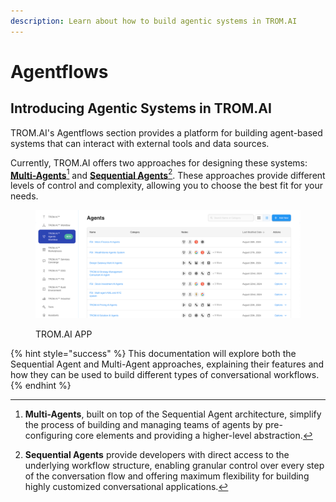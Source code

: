 ```yaml
---
description: Learn about how to build agentic systems in TROM.AI
---
```


# Agentflows

## Introducing Agentic Systems in TROM.AI

TROM.AI's Agentflows section provides a platform for building agent-based systems that can interact with external tools and data sources.

Currently, TROM.AI offers two approaches for designing these systems: [**Multi-Agents**](#user-content-fn-1)[^1] and [**Sequential Agents**](#user-content-fn-2)[^2]. These approaches provide different levels of control and complexity, allowing you to choose the best fit for your needs.

<figure><img src="../../.gitbook/assets/agentflow.png" alt=""><figcaption><p>TROM.AI APP</p></figcaption></figure>

{% hint style="success" %}
This documentation will explore both the Sequential Agent and Multi-Agent approaches, explaining their features and how they can be used to build different types of conversational workflows.
{% endhint %}

[^1]: **Multi-Agents**, built on top of the Sequential Agent architecture, simplify the process of building and managing teams of agents by pre-configuring core elements and providing a higher-level abstraction.

[^2]: **Sequential Agents** provide developers with direct access to the underlying workflow structure, enabling granular control over every step of the conversation flow and offering maximum flexibility for building highly customized conversational applications.
